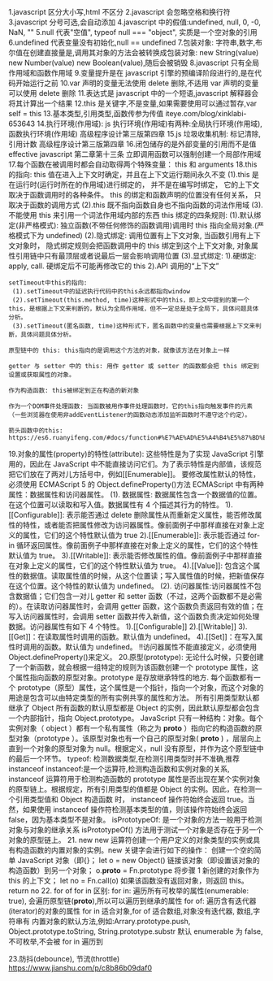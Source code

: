 1.javascript 区分大小写,html 不区分
2.javascript 会忽略空格和换行符
3.javascript 分号可选,会自动添加
4.javascript 中的假值:undefined, null, 0, -0, NaN, ""
5.null 代表"空值", typeof null === "object", 实质是一个空对象的引用
6.undefined 代表变量没有初始化,null == undefined 7.包装对象:
字符串,数字,布尔值在创建直接量是,调用其对象的方法会被转换成包装对象: new String(value) new Number(value) new Boolean(value),随后会被销毁
8.javascript 只有全局作用域和函数作用域 9.变量提升是在 javascript 引擎的预编译阶段进行的,是在代码开始运行之前
10.var 声明的变量无法使用 delete 删除,不适用 var 声明的变量可以使用 delete 删除 11.表达式是 javascript 中的一个短语,javascript 解释器会将其计算出一个结果
12.this 是关键字,不是变量,如果需要使用可以通过暂存,var self = this 13.基本类型,引用类型,函数传参为传值
iteye.com/blog/xinklabi-653643 14.执行环境(作用域): js 执行环境(作用域)有两种:全局执行环境(作用域),函数执行环境(作用域)
高级程序设计第三版第四章
15.js 垃圾收集机制: 标记清除,引用计数
高级程序设计第三版第四章 16.闭包储存的是外部变量的引用而不是值
effective javascript 第二章第十三条
立即调用函数可以强制创建一个局部作用域 17.每个函数在被调用时都会自动取得两个特殊变量： this 和 arguments
18.this 的指向:
this 值在进入上下文时确定，并且在上下文运行期间永久不变
(1).this 是在运行时(运行时所在的作用域)进行绑定的， 并不是在编写时绑定， 它的上下文取决于函数调用时的各种条件。 this 的绑定和函数声明的位置没有任何关系， 只取决于函数的调用方式
(2).this 既不指向函数自身也不指向函数的词法作用域
(3).不能使用 this 来引用一个词法作用域内部的东西
this 绑定的四条规则:
(1).默认绑定(非严格模式): 独立函数(不带任何修饰的函数调用)调用时 this 指向全局对象.(严格模式下为 undefined)
(2).隐式绑定: 调用位置有上下文对象, 当函数引用有上下文对象时， 隐式绑定规则会把函数调用中的 this 绑定到这个上下文对象, 对象属性引用链中只有最顶层或者说最后一层会影响调用位置
(3).显式绑定:
1).硬绑定: apply, call. 硬绑定后不可能再修改它的 this
2).API 调用的“上下文”

    setTimeout中this的指向:
     (1).setTimeout中的延迟执行代码中的this永远都指向window
     (2).setTimeout(this.method, time)这种形式中的this，即上文中提到的第一个this，是根据上下文来判断的，默认为全局作用域，但不一定总是处于全局下，具体问题具体分析。
     (3).setTimeout(匿名函数, time)这种形式下，匿名函数中的变量也需要根据上下文来判断，具体问题具体分析。

    原型链中的 this: this指向的是调用这个方法的对象，就像该方法在对象上一样

    getter 与 setter 中的 this: 用作 getter 或 setter 的函数都会把 this 绑定到设置或获取属性的对象。

    作为构造函数: this被绑定到正在构造的新对象

    作为一个DOM事件处理函数: 当函数被用作事件处理函数时，它的this指向触发事件的元素（一些浏览器在使用非addEventListener的函数动态添加监听函数时不遵守这个约定）。

    箭头函数中的this: https://es6.ruanyifeng.com/#docs/function#%E7%AE%AD%E5%A4%B4%E5%87%BD%E6%95%B0

19.对象的属性(property)的特性(attribute): 这些特性是为了实现 JavaScript 引擎用的，因此在 JavaScript 中不能直接访问它们。为了表示特性是内部值，该规范把它们放在了两对儿方括号中，例如[[Enumerable]]。
要修改属性默认的特性，必须使用 ECMAScript 5 的 Object.defineProperty()方法
ECMAScript 中有两种属性：数据属性和访问器属性。
(1). 数据属性: 数据属性包含一个数据值的位置。在这个位置可以读取和写入值。数据属性有 4 个描述其行为的特性。
1). [[Configurable]]: 表示能否通过 delete 删除属性从而重新定义属性，能否修改属性的特性，或者能否把属性修改为访问器属性。像前面例子中那样直接在对象上定义的属性，它们的这个特性默认值为 true
2).[[Enumerable]]: 表示能否通过 for-in 循环返回属性。像前面例子中那样直接在对象上定义的属性，它们的这个特性默认值为 true。
3).[[Writable]]: 表示能否修改属性的值。像前面例子中那样直接在对象上定义的属性，它们的这个特性默认值为 true。
4).[[Value]]: 包含这个属性的数据值。读取属性值的时候，从这个位置读；写入属性值的时候，把新值保存在这个位置。这个特性的默认值为 undefined。
(2). 访问器属性:访问器属性不包含数据值；它们包含一对儿 getter 和 setter 函数（不过，这两个函数都不是必需的）。在读取访问器属性时，会调用 getter 函数，这个函数负责返回有效的值；在写入访问器属性时，会调用 setter 函数并传入新值，这个函数负责决定如何处理数据。访问器属性有如下 4 个特性。
1).[[Configurable]]
2).[[Writable]]
3).[[Get]]：在读取属性时调用的函数。默认值为 undefined。
4).[[Set]]：在写入属性时调用的函数。默认值为 undefined。
!!访问器属性不能直接定义，必须使用 Object.defineProperty()来定义。 20.原型(prototype): 无论什么时候，只要创建了一个新函数，就会根据一组特定的规则为该函数创建一个 prototype 属性，这个属性指向函数的原型对象。prototype 是存放继承特性的地方.
每个函数都有一个 prototype（原型）属性，这个属性是一个指针，指向一个对象，而这个对象的用途是包含可以由特定类型的所有实例共享的属性和方法。
所有引用类型默认都继承了 Object
所有函数的默认原型都是 Object 的实例，因此默认原型都会包含一个内部指针，指向 Object.prototype。
JavaScript 只有一种结构：对象。每个实例对象（ object ）都有一个私有属性（称之为 **proto** ）指向它的构造函数的原型对象（prototype ）。该原型对象也有一个自己的原型对象( **proto** ) ，层层向上直到一个对象的原型对象为 null。根据定义，null 没有原型，并作为这个原型链中的最后一个环节。
typeof: 检测数据类型,在检测引用类型时并不准确,推荐 instanceof
instanceof:是一个运算符,检测构造函数和实例对象的关系,
instanceof 运算符用于检测构造函数的 prototype 属性是否出现在某个实例对象的原型链上。根据规定，所有引用类型的值都是 Object 的实例。因此，在检测一个引用类型值和 Object 构造函数 时， instanceof 操作符始终会返回 true。当然，如果使用 instanceof 操作符检测基本类型的值，则该操作符始终会返回 false，因为基本类型不是对象。
isPrototypeOf: 是一个对象的方法一般用于检测对象与对象的继承关系
isPrototypeOf() 方法用于测试一个对象是否存在于另一个对象的原型链上。 21. new
new 运算符创建一个用户定义的对象类型的实例或具有构造函数的内置对象的实例。new 关键字会进行如下的操作：
创建一个空的简单 JavaScript 对象（即{}； let o = new Object()
链接该对象（即设置该对象的构造函数）到另一个对象； o.**proto** = Fn.prototype
将步骤 1 新创建的对象作为 this 的上下文； let no = Fn.call(o)
如果该函数没有返回对象，则返回 this。 return no 22. for of for in 区别:
for in: 遍历所有可枚举的属性(enumerable: true), 会遍历原型链(**proto**),所以可以遍历到继承的属性
for of: 遍历含有迭代器(iterator)的对象的属性
for in 适合对象,for of 适合数组,对象没有迭代器, 数组,字符串有
内置对象的默认方法,例如:Arrary.prototype.push, Object.prototype.toString, String.prototype.substr 默认 enumerable 为 false, 不可枚举,不会被 for in 遍历到

23.防抖(debounce), 节流(throttle) https://www.jianshu.com/p/c8b86b09daf0
